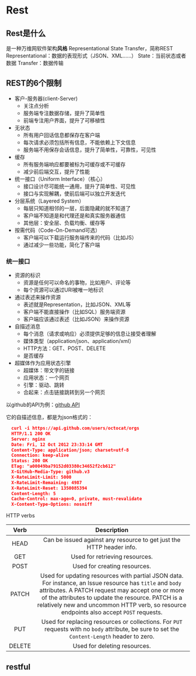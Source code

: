 # Rest

## Rest是什么

是一种万维网软件架构**风格**
Representational State Transfer，简称REST
Representational：数据的表现形式（JSON、XML……）
State：当前状态或者数据
Transfer：数据传输

## REST的6个限制

- 客户-服务器(client-Server)
  - 关注点分析
  - 服务端专注数据存储，提升了简单性
  - 前端专注用户界面，提升了可移植性
- 无状态
  - 所有用户回话信息都保存在客户端
  - 每次请求必须包括所有信息，不能依赖上下文信息
  - 服务端不用保存会话信息，提升了简单性，可靠性，可见性
- 缓存
  - 所有服务端响应都要被标为可缓存或不可缓存
  - 减少前后端交互，提升了性能
- 统一接口（Uniform Interface）（核心）
  - 接口设计尽可能统一通用，提升了简单性、可见性
  - 接口与实现解耦，使前后端可以独立开发迭代
- 分层系统（Layered System）
  - 每层只知道相邻的一层，后面隐藏的就不知道了
  - 客户端不知道是和代理还是和真实服务器通信
  - 其他层：安全层、负载均衡、缓存等
- 按需代码（Code-On-Demand可选）
  - 客户端可以下载运行服务端传来的代码（比如JS）
  - 通过减少一些功能，简化了客户端

### 统一接口

- 资源的标识
  - 资源是任何可以命名的事物，比如用户、评论等
  - 每个资源可以通过URI被唯一地标识
- 通过表述来操作资源
  - 表述就是Representation，比如JSON、XML等
  - 客户端不能直接操作（比如SQL）服务端资源
  - 客户端应该通过表述（比如JSON）来操作资源
- 自描述消息
  - 每个消息（请求或响应）必须提供足够的信息让接受者理解
  - 媒体类型（application/json、application/xml）
  - HTTP方法：GET、POST、DELETE
  - 是否缓存
- 超媒体作为应用状态引擎
  - 超媒体：带文字的链接
  - 应用状态：一个网页
  - 引擎：驱动、跳转
  - 合起来：点击链接跳转到另一个网页

以github的API为例：[github API](https://developer.github.com/v3/#schema)

它的自描述信息，都是为json格式的：

```json
  curl -i https://api.github.com/users/octocat/orgs
  HTTP/1.1 200 OK
  Server: nginx
  Date: Fri, 12 Oct 2012 23:33:14 GMT
  Content-Type: application/json; charset=utf-8
  Connection: keep-alive
  Status: 200 OK
  ETag: "a00049ba79152d03380c34652f2cb612"
  X-GitHub-Media-Type: github.v3
  X-RateLimit-Limit: 5000
  X-RateLimit-Remaining: 4987
  X-RateLimit-Reset: 1350085394
  Content-Length: 5
  Cache-Control: max-age=0, private, must-revalidate
  X-Content-Type-Options: nosniff
```

HTTP verbs

|  Verb  |                                                                                                                                              Description                                                                                                                                               |
| :----: | :----------------------------------------------------------------------------------------------------------------------------------------------------------------------------------------------------------------------------------------------------------------------------------------------------: |
|  HEAD  |                                                                                                                  Can be issued against any resource to get just the HTTP header info.                                                                                                                  |
|  GET   |                                                                                                                                     Used for retrieving resources.                                                                                                                                     |
|  POST  |                                                                                                                                      Used for creating resources.                                                                                                                                      |
| PATCH  | Used for updating resources with partial JSON data. For instance, an Issue resource has `title` and `body` attributes. A PATCH request may accept one or more of the attributes to update the resource. PATCH is a relatively new and uncommon HTTP verb, so resource endpoints also accept `POST` requests. |
|  PUT   |                                                                                Used for replacing resources or collections. For `PUT` requests with no `body` attribute, be sure to set the `Content-Length` header to zero.                                                                                 |
| DELETE |                                                                                                                                      Used for deleting resources.                                                                                                                                      |

## restful
